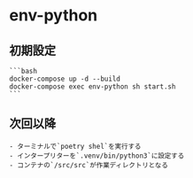 # env-python

## 初期設定

    ```bash
    docker-compose up -d --build
    docker-compose exec env-python sh start.sh 
    ```

## 次回以降

    - ターミナルで`poetry shel`を実行する
    - インタープリターを`.venv/bin/python3`に設定する
    - コンテナの`/src/src`が作業ディレクトリとなる
